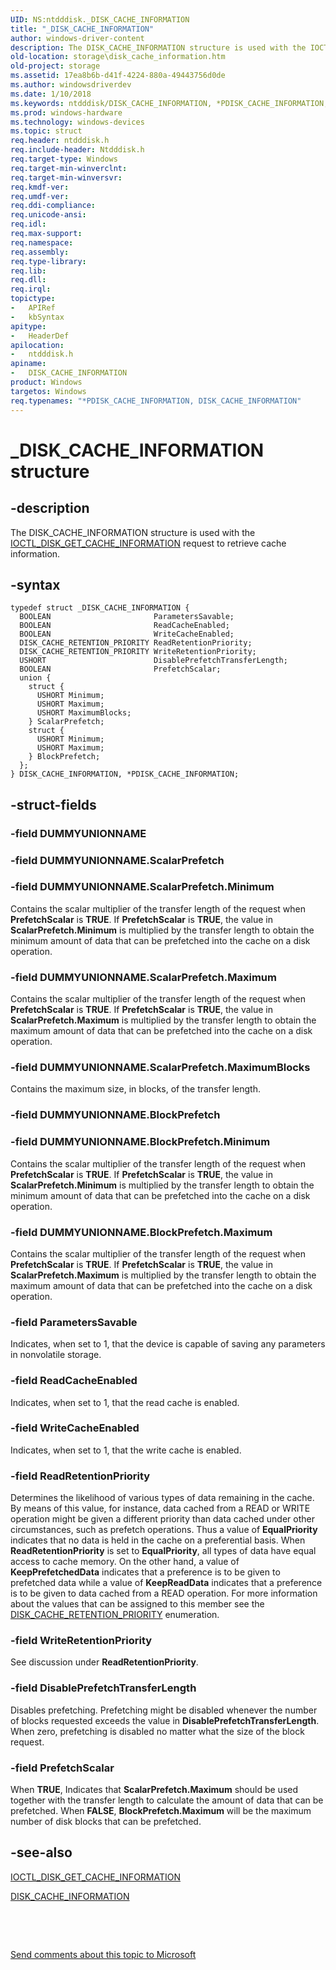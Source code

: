 ```yaml
---
UID: NS:ntdddisk._DISK_CACHE_INFORMATION
title: "_DISK_CACHE_INFORMATION"
author: windows-driver-content
description: The DISK_CACHE_INFORMATION structure is used with the IOCTL_DISK_GET_CACHE_INFORMATION request to retrieve cache information.
old-location: storage\disk_cache_information.htm
old-project: storage
ms.assetid: 17ea8b6b-d41f-4224-880a-49443756d0de
ms.author: windowsdriverdev
ms.date: 1/10/2018
ms.keywords: ntdddisk/DISK_CACHE_INFORMATION, *PDISK_CACHE_INFORMATION, PDISK_CACHE_INFORMATION, DISK_CACHE_INFORMATION, storage.disk_cache_information, ntdddisk/PDISK_CACHE_INFORMATION, _DISK_CACHE_INFORMATION, PDISK_CACHE_INFORMATION structure pointer [Storage Devices], structs-disk_def992c5-6103-4eab-8598-4d52808e6b8c.xml, DISK_CACHE_INFORMATION structure [Storage Devices]
ms.prod: windows-hardware
ms.technology: windows-devices
ms.topic: struct
req.header: ntdddisk.h
req.include-header: Ntdddisk.h
req.target-type: Windows
req.target-min-winverclnt: 
req.target-min-winversvr: 
req.kmdf-ver: 
req.umdf-ver: 
req.ddi-compliance: 
req.unicode-ansi: 
req.idl: 
req.max-support: 
req.namespace: 
req.assembly: 
req.type-library: 
req.lib: 
req.dll: 
req.irql: 
topictype:
-	APIRef
-	kbSyntax
apitype:
-	HeaderDef
apilocation:
-	ntdddisk.h
apiname:
-	DISK_CACHE_INFORMATION
product: Windows
targetos: Windows
req.typenames: "*PDISK_CACHE_INFORMATION, DISK_CACHE_INFORMATION"
---
```


# _DISK_CACHE_INFORMATION structure


## -description


The DISK_CACHE_INFORMATION structure is used with the <a href="..\ntdddisk\ni-ntdddisk-ioctl_disk_get_cache_information.md">IOCTL_DISK_GET_CACHE_INFORMATION</a> request to retrieve cache information.


## -syntax


````
typedef struct _DISK_CACHE_INFORMATION {
  BOOLEAN                       ParametersSavable;
  BOOLEAN                       ReadCacheEnabled;
  BOOLEAN                       WriteCacheEnabled;
  DISK_CACHE_RETENTION_PRIORITY ReadRetentionPriority;
  DISK_CACHE_RETENTION_PRIORITY WriteRetentionPriority;
  USHORT                        DisablePrefetchTransferLength;
  BOOLEAN                       PrefetchScalar;
  union {
    struct {
      USHORT Minimum;
      USHORT Maximum;
      USHORT MaximumBlocks;
    } ScalarPrefetch;
    struct {
      USHORT Minimum;
      USHORT Maximum;
    } BlockPrefetch;
  };
} DISK_CACHE_INFORMATION, *PDISK_CACHE_INFORMATION;
````


## -struct-fields




### -field DUMMYUNIONNAME

 


### -field DUMMYUNIONNAME.ScalarPrefetch



### -field DUMMYUNIONNAME.ScalarPrefetch.Minimum

Contains the scalar multiplier of the transfer length of the request when <b>PrefetchScalar</b> is <b>TRUE</b>. If <b>PrefetchScalar</b> is <b>TRUE</b>, the value in <b>ScalarPrefetch.Minimum</b> is multiplied by the transfer length to obtain the minimum amount of data that can be prefetched into the cache on a disk operation. 


### -field DUMMYUNIONNAME.ScalarPrefetch.Maximum

Contains the scalar multiplier of the transfer length of the request when <b>PrefetchScalar</b> is <b>TRUE</b>. If <b>PrefetchScalar</b> is <b>TRUE</b>, the value in <b>ScalarPrefetch.Maximum</b> is multiplied by the transfer length to obtain the maximum amount of data that can be prefetched into the cache on a disk operation. 


### -field DUMMYUNIONNAME.ScalarPrefetch.MaximumBlocks

Contains the maximum size, in blocks, of the transfer length. 


### -field DUMMYUNIONNAME.BlockPrefetch



### -field DUMMYUNIONNAME.BlockPrefetch.Minimum

Contains the scalar multiplier of the transfer length of the request when <b>PrefetchScalar</b> is <b>TRUE</b>. If <b>PrefetchScalar</b> is <b>TRUE</b>, the value in <b>ScalarPrefetch.Minimum</b> is multiplied by the transfer length to obtain the minimum amount of data that can be prefetched into the cache on a disk operation. 


### -field DUMMYUNIONNAME.BlockPrefetch.Maximum

Contains the scalar multiplier of the transfer length of the request when <b>PrefetchScalar</b> is <b>TRUE</b>. If <b>PrefetchScalar</b> is <b>TRUE</b>, the value in <b>ScalarPrefetch.Maximum</b> is multiplied by the transfer length to obtain the maximum amount of data that can be prefetched into the cache on a disk operation. 


### -field ParametersSavable

Indicates, when set to 1, that the device is capable of saving any parameters in nonvolatile storage.


### -field ReadCacheEnabled

Indicates, when set to 1, that the read cache is enabled.


### -field WriteCacheEnabled

Indicates, when set to 1, that the write cache is enabled.


### -field ReadRetentionPriority

Determines the likelihood of various types of data remaining in the cache. By means of this value, for instance, data cached from a READ or WRITE operation might be given a different priority than data cached under other circumstances, such as prefetch operations. Thus a value of <b>EqualPriority</b> indicates that no data is held in the cache on a preferential basis. When <b>ReadRetentionPriority</b> is set to <b>EqualPriority</b>, all types of data have equal access to cache memory. On the other hand, a value of <b>KeepPrefetchedData</b> indicates that a preference is to be given to prefetched data while a value of <b>KeepReadData</b> indicates that a preference is to be given to data cached from a READ operation. For more information about the values that can be assigned to this member see the <a href="..\ntdddisk\ne-ntdddisk-disk_cache_retention_priority.md">DISK_CACHE_RETENTION_PRIORITY</a> enumeration. 


### -field WriteRetentionPriority

See discussion under <b>ReadRetentionPriority</b>.


### -field DisablePrefetchTransferLength

Disables prefetching. Prefetching might be disabled whenever the number of blocks requested exceeds the value in <b>DisablePrefetchTransferLength</b>. When zero, prefetching is disabled no matter what the size of the block request.


### -field PrefetchScalar

When <b>TRUE</b>, Indicates that <b>ScalarPrefetch.Maximum</b> should be used together with the transfer length to calculate the amount of data that can be prefetched. When <b>FALSE</b>, <b>BlockPrefetch.Maximum</b> will be the maximum number of disk blocks that can be prefetched.


## -see-also

<a href="..\ntdddisk\ni-ntdddisk-ioctl_disk_get_cache_information.md">IOCTL_DISK_GET_CACHE_INFORMATION</a>

<a href="..\ntdddisk\ns-ntdddisk-_disk_cache_information.md">DISK_CACHE_INFORMATION</a>

 

 

<a href="mailto:wsddocfb@microsoft.com?subject=Documentation%20feedback [storage\storage]:%20DISK_CACHE_INFORMATION structure%20 RELEASE:%20(1/10/2018)&amp;body=%0A%0APRIVACY STATEMENT%0A%0AWe use your feedback to improve the documentation. We don't use your email address for any other purpose, and we'll remove your email address from our system after the issue that you're reporting is fixed. While we're working to fix this issue, we might send you an email message to ask for more info. Later, we might also send you an email message to let you know that we've addressed your feedback.%0A%0AFor more info about Microsoft's privacy policy, see http://privacy.microsoft.com/en-us/default.aspx." title="Send comments about this topic to Microsoft">Send comments about this topic to Microsoft</a>

